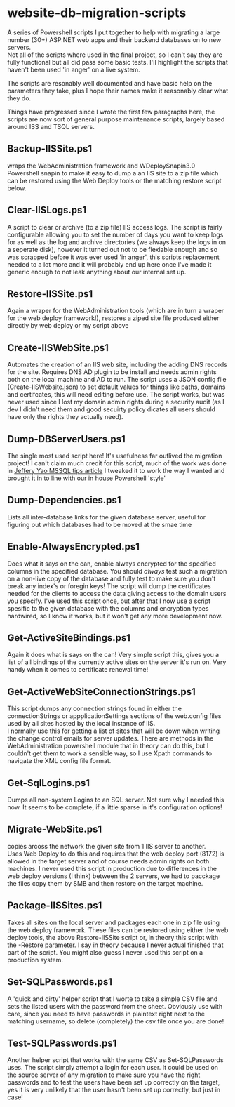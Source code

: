 # website-db-migration-scripts

A series of Powershell scripts I put together to help with migrating a large 
number (30+) ASP.NET web apps and their backend databases on to new servers.  
Not all of the scripts where used in the final project, so I can't say they 
are fully functional but all did pass some basic tests.  I'll highlight the
scripts that haven't been used 'in anger' on a live system.

The scripts are resonably well documented and have basic help on the parameters 
they take, plus I hope their names make it reasonably clear what they do.

Things have progressed since I wrote the first few paragraphs here, the scripts 
are now sort of general purpose maintenance scripts, largely based around ISS 
and TSQL servers.

## Backup-IISSite.ps1
wraps the WebAdministration framework and WDeploySnapin3.0 Powershell snapin 
to make it easy to dump a an IIS site to a zip file which can be restored 
using the Web Deploy tools or the matching restore script below.

## Clear-IISLogs.ps1
A script to clear or archive (to a zip file) IIS access logs. The script is fairly 
configurable allowing you to set the number of days you want to keep logs for as well 
as the log and archive directories (we always keep the logs in on a seperate disk), 
however it turned out not to be flexiable enough and so was scrapped before it was 
ever used 'in anger', this scripts replacement needed to a lot more and it will 
probably end up here once I've made it generic enough to not leak anything about 
our internal set up.

## Restore-IISSite.ps1
Again a wraper for the WebAdministration tools (which are in turn a wraper
for the web deploy framework!), restores a ziped site file produced either
directly by web deploy or my script above

## Create-IISWebSite.ps1
Automates the creation of an IIS web site, including the adding DNS records
for the site.  Requires DNS AD plugin to be install and needs admin rights
both on the local machine and AD to run.
The script uses a JSON config file (Create-IISWebsite.json) to set default
values for things like paths, domains and certifcates, this will need editing
before use.
The script works, but was never used since I lost my domain admin rights during
a security audit (as I dev I didn't need them and good secuirty policy dicates
all users should have only the rights they actually need).

## Dump-DBServerUsers.ps1
The single most used script here!  It's usefulness far outlived the migration
project!  I can't claim much credit for this script, much of the work was done
in [Jeffery Yao MSSQL tips article](https://www.mssqltips.com/sqlservertip/4572/cloning-a-sql-server-login-with-all-permissions-using-powershell/) 
I tweaked it to work the way I wanted and brought it in to line with our in
house Powershell 'style'

## Dump-Dependencies.ps1
Lists all inter-database links for the given database server, useful for
figuring out which databases had to be moved at the smae time

## Enable-AlwaysEncrypted.ps1
Does what it says on the can, enable always encrypted for the specified columns in 
the specified database. You should *always* test such a migration on a non-live copy 
of the database and fully test to make sure you don't break any index's or foregin keys!
The script will dump the certificates needed for the clients to access the data giving
access to the domain users you specify. I've used this script once, but after that 
I now use a script spesific to the given database with the columns and encryption types 
hardwired, so I know it works, but it won't get any more development now.

## Get-ActiveSiteBindings.ps1
Again it does what is says on the can! Very simple script this, gives you a list of 
all bindings of the currently active sites on the server it's run on. Very handy when 
it comes to certificate renewal time!

## Get-ActiveWebSiteConnectionStrings.ps1
This script dumps any connection strings found in either the connectionStrings 
or appplicationSettings sections of the web.config files used by all sites hosted by the local instance of IIS.  
I normally use this for getting a list of sites that will be down 
when writing the change control emails for server updates.
There are methods in the WebAdministration powershell module that in theory can do this, but
I couldn't get them to work a sensible way, so I use Xpath commands to navigate the XML
config file format.

## Get-SqlLogins.ps1
Dumps all non-system Logins to an SQL server. Not sure why I needed this now. It seems to 
be complete, if a little sparse in it's configuration options!

## Migrate-WebSite.ps1
copies arcoss the network the given site from 1 IIS server to another.  
Uses Web Deploy to do this and requires that the web deploy port (8172) 
is allowed in the target server and of course needs admin rights on both 
machines.
I never used this script in production due to differences in the web deploy
versions (I think) between the 2 servers, we had to pacckage the files
copy them by SMB and then restore on the target machine.

## Package-IISSites.ps1
Takes all sites on the local server and packages each one in zip file using
the web deploy framework.  These files can be restored using either the web
deploy tools, the above Restore-IISSite script or, in theory this script with
the -Restore parameter.  I say in theory because I never actual finished that
part of the script.
You might also guess I never used this script on a production system.

## Set-SQLPasswords.ps1
A 'quick and dirty' helper script that I worte to take a simple CSV file 
and sets the listed users with the password from the sheet.  Obviously use
with care, since you need to have passwords in plaintext right next to the
matching username, so delete (completely) the csv file once you are done!

## Test-SQLPasswords.ps1
Another helper script that works with the same CSV as Set-SQLPasswords uses.
The script simply attempt a login for each user. It could be used on the source 
server of any migration to make sure you have the right passwords and to test 
the users have been set up correctly on the target, yes it is very unlikely that 
the user hasn't been set up correctly, but just in case!